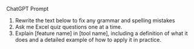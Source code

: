 
ChatGPT Prompt

1. Rewrite the text below to fix any grammar and spelling mistakes
2. Ask me Excel quiz questions one at a time.
3. Explain [feature name] in [tool name], including a definition of what it does and a detailed example of how to apply it in practice.